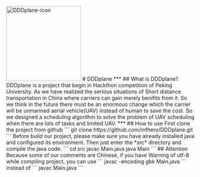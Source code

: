 <img src="https://cdn-std.dprcdn.net/files/acc_581025/niHu5P" width = "200" height = "200" alt="DDDplane-icon" />
# DDDplane
***
## What is DDDplane?
  DDDplane is a project that begin in Hackthon competition of Peking University. As we have realized  the serious situations
   of Short distance transportation in China where carriers can gain merely benifits from it. 
   So we think in the future there must be an enormous change which the carrier will be unmanned aerial vehicle(UAV) instead of human 
   to save the cost. So we designed a scheduling algorithm to solve the problem of UAV scheduling
   when there are lots of tasks and limited UAV.
***
## How to use
First clone the project from github
```
git clone https://github.com/mfhero/DDDplane.git
```
Before build our project, please make sure you have already installed java and configured its 
environment. Then just enter the *src* directory and compile the java code.
```
cd src
javac Main.java
java Main
```
## Attention
Because some of our comments are Chinese, if you have Warning of utf-8 while compiling project,
you can use 
```
javac -encoding gbk Main.java
```
instead of 
```
javac Main.java
```
